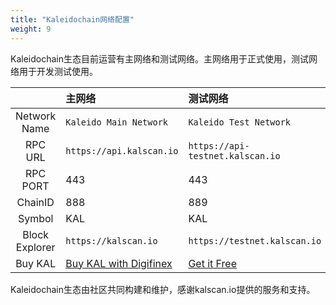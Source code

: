 ```yaml
---
title: "Kaleidochain网络配置"
weight: 9
---
```


Kaleidochain生态目前运营有主网络和测试网络。主网络用于正式使用，测试网络用于开发测试使用。

|                 | 主网络                                                                   | 测试网络                                             |
| :-------------: | :--------------------                                                    | :-----------------------------                       |
| Network Name    | `Kaleido Main Network`                                                   | `Kaleido Test Network`                               |
| RPC URL         | `https://api.kalscan.io`                                                 | `https://api-testnet.kalscan.io`                     |
| RPC PORT        | 443                                                                      | 443                                                  |
| ChainID         | 888                                                                      | 889                                                  |
| Symbol          | KAL                                                                      | KAL                                                  |
| Block Explorer  | `https://kalscan.io`                                                     | `https://testnet.kalscan.io`                         |
| Buy KAL         | [Buy KAL with Digifinex](https://www.digifinex.vip/zh-cn/trade/USDT/KAL) | [Get it Free](http://faucet-testnet.kalscan.io)      |

Kaleidochain生态由社区共同构建和维护，感谢kalscan.io提供的服务和支持。


